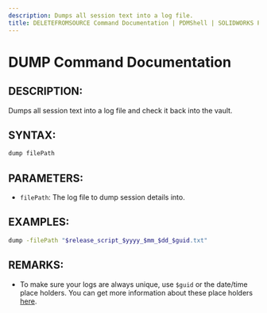```yaml
---
description: Dumps all session text into a log file.
title: DELETEFROMSOURCE Command Documentation | PDMShell | SOLIDWORKS PDM
---
```

# DUMP Command Documentation

## DESCRIPTION:
Dumps all session text into a log file and check it back into the vault.

## SYNTAX:

```bash
dump filePath
```
## PARAMETERS:

- `filePath`: The log file to dump session details into.

## EXAMPLES:
```bash
dump -filePath "$release_script_$yyyy_$mm_$dd_$guid.txt"
```
## REMARKS:
- To make sure your logs are always unique, use `$guid` or the date/time place holders. You can get more information about these place holders [here](/src/EVAL.html).
